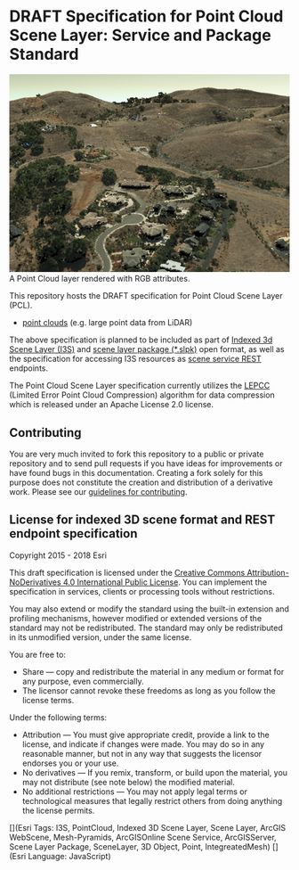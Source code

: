DRAFT Specification for Point Cloud Scene Layer: Service and Package Standard
===============================================

![App](./pcsl.jpeg "A Point Cloud layer rendered with RGB attributes.") A Point Cloud layer rendered with RGB attributes.

This repository hosts the DRAFT specification for Point Cloud Scene Layer (PCL).

- [point clouds](./profiles/pointclouds/docs/documentation.md) (e.g. large point data from LiDAR)


The above specification is planned to be included as part of  [Indexed 3d Scene Layer (I3S)](./format/Indexed%203d%20Scene%20Layer%20Format%20Specification.md) and [scene layer package (\*.slpk)](./format/Indexed%203d%20Scene%20Layer%20Format%20Specification.md) open format, as well as the specification for accessing I3S resources as [scene service REST](./service/SceneService.md) endpoints.

The Point Cloud Scene Layer specification currently utilizes the [LEPCC](https://github.com/esri/lepcc) (Limited Error Point Cloud Compression) algorithm for data compression which is released under an Apache License 2.0 license.

## Contributing

You are very much invited to fork this repository to a public or private repository and to send pull requests if you have ideas for improvements or have found bugs in this documentation. Creating a fork solely for this purpose
does not constitute the creation and distribution of a derivative work. Please see our [guidelines for  contributing](https://github.com/esri/contributing).

## License for indexed 3D scene format and REST endpoint specification

Copyright 2015 - 2018 Esri

This draft specification is licensed under the [Creative Commons Attribution-NoDerivatives 4.0 International Public License](https://creativecommons.org/licenses/by-nd/4.0/legalcode).
You can implement the specification in services, clients or processing tools without restrictions.

You may also extend or modify the standard using the built-in extension and profiling mechanisms, however modified or extended versions of the standard may not be redistributed. The standard may only be redistributed in its unmodified version, under the same license.

You are free to:

- Share — copy and redistribute the material in any medium or format for any purpose, even commercially.
- The licensor cannot revoke these freedoms as long as you follow the license terms.

Under the following terms:

- Attribution — You must give appropriate credit, provide a link to the license, and indicate if changes were made. You may do so in any reasonable manner, but not in any way that suggests the licensor endorses you or your use.
- No derivatives — If you remix, transform, or build upon the material, you may not distribute (see note below) the modified material.
- No additional restrictions — You may not apply legal terms or technological measures that legally restrict others from doing anything the license permits.


[](Esri Tags: I3S, PointCloud, Indexed 3D Scene Layer, Scene Layer, ArcGIS WebScene, Mesh-Pyramids, ArcGISOnline Scene Service, ArcGISServer, Scene Layer Package, SceneLayer, 3D Object, Point, IntegreatedMesh)
[](Esri Language: JavaScript)
